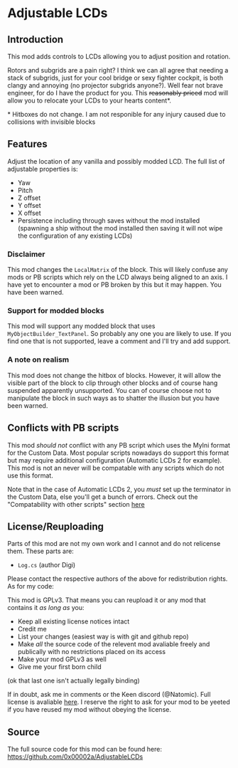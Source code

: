 # Adjustable LCDs

## Introduction

This mod adds controls to LCDs allowing you to adjust position and rotation.


Rotors and subgrids are a pain right? I think we can all agree that needing a stack of subgrids, just for your cool bridge or sexy fighter cockpit, is 
both clangy and annoying (no projector subgrids anyone?). Well fear not brave engineer, for do I have the product for you. This ~~reasonably priced~~ mod will 
allow you to relocate your LCDs to your hearts content\*. 

\* Hitboxes do not change. I am not responible for any injury caused due to collisions with invisible blocks


## Features 

Adjust the location of any vanilla and possibly modded LCD. The full list of adjustable
properties is:

- Yaw
- Pitch
- Z offset
- Y offset
- X offset
- Persistence including through saves without the mod installed (spawning a ship without the mod installed then saving it will not wipe the configuration of any existing LCDs)


### Disclaimer 

This mod changes the `LocalMatrix` of the block. This will likely confuse any mods or PB scripts which rely 
on the LCD always being aligned to an axis. I have yet to encounter a mod or PB broken by this but it may happen. 
You have been warned.

### Support for modded blocks

This mod will support any modded block that uses `MyObjectBuilder_TextPanel`. So probably any one you are 
likely to use. If you find one that is not supported, leave a comment and I'll try and add support.

### A note on realism

This mod does not change the hitbox of blocks. However, it will allow the visible part of the block to clip
through other blocks and of course hang suspended apparently unsupported. You can of course choose not to manipulate
the block in such ways as to shatter the illusion but you have been warned.

## Conflicts with PB scripts 

This mod _should not_ conflict with any PB script which uses the MyIni format for the Custom Data. Most popular 
scripts nowadays do support this format but may require additional configuration (Automatic LCDs 2 for example). 
This mod is not an never will be compatable with any scripts which do not use this format. 

Note that in the case of Automatic LCDs 2, you _must_ set up the terminator in the Custom Data, else you'll get a bunch 
of errors. Check out the "Compatability with other scripts" section [here](https://steamcommunity.com/sharedfiles/filedetails/?id=407158161)

## License/Reuploading 

Parts of this mod are not my own work and I cannot and do not relicense them. These parts are:

- `Log.cs` (author Digi)

Please contact the respective authors of the above for redistribution rights. As for my code:

This mod is GPLv3. That means you can reupload it or any mod that contains it _as long as_ you:

- Keep all existing license notices intact
- Credit me
- List your changes (easiest way is with git and github repo)
- Make _all_ the source code of the relevent mod avaliable freely and publically with no restrictions placed on its access
- Make your mod GPLv3 as well
- Give me your first born child

(ok that last one isn't actually legally binding)

If in doubt, ask me in comments or the Keen discord (\@Natomic). 
Full license is avaliable [here](https://github.com/0x00002a/AdjustableLCDs/blob/850d5e4b9309e719b4001ae6f54e7a800ece34c4/LICENSE). I reserve the right to ask 
for your mod to be yeeted if you have reused my mod without obeying the license.


## Source

The full source code for this mod can be found here: https://github.com/0x00002a/AdjustableLCDs
